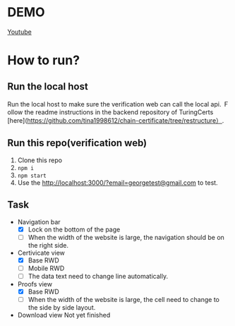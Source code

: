 # DEMO
[Youtube](https://youtu.be/zlMAnMZ7UKo)

# How to run?
## Run the local host
Run the local host to make sure the verification web can call the local api.
Ｆollow the readme instructions in the backend repository of TuringCerts [here](https://github.com/tina1998612/chain-certificate/tree/restructure）.

## Run this repo(verification web)
1. Clone this repo
2. `npm i`
3. `npm start`
4. Use the [http://localhost:3000/?email=georgetest@gmail.com](http://localhost:3000/?email=georgetest@gmail.com) to test.

## Task
- Navigation bar
    - [x] Lock on the bottom of the page
    - [ ] When the width of the website is large, the navigation should be on the right side.

- Certivicate view
    - [x] Base RWD
    - [ ] Mobile RWD
    - [ ] The data text need to change line automatically.

- Proofs view
    - [x] Base RWD
    - [ ] When the width of the website is large, the cell need to change to the side by side layout.

- Download view
Not yet finished
